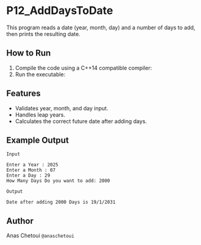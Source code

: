 # P12_AddDaysToDate

This program reads a date (year, month, day) and a number of days to add, then prints the resulting date.

## How to Run

1. Compile the code using a C++14 compatible compiler:
2. Run the executable:
## Features

- Validates year, month, and day input.
- Handles leap years.
- Calculates the correct future date after adding days.

## Example Output

``Input``
```
Enter a Year : 2025
Enter a Month : 07
Enter a Day : 29
How Many Days Do you want to add: 2000
```

``Output``
```
Date after adding 2000 Days is 19/1/2031
```

## Author
Anas Chetoui ``@anaschetoui``